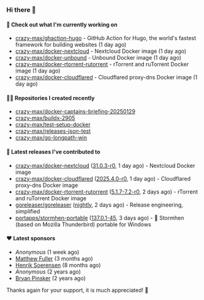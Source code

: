 ### Hi there 👋

#### 👷 Check out what I'm currently working on

- [crazy-max/ghaction-hugo](https://github.com/crazy-max/ghaction-hugo) - GitHub Action for Hugo, the world&#39;s fastest framework for building websites (1 day ago)
- [crazy-max/docker-nextcloud](https://github.com/crazy-max/docker-nextcloud) - Nextcloud Docker image (1 day ago)
- [crazy-max/docker-unbound](https://github.com/crazy-max/docker-unbound) - Unbound Docker image (1 day ago)
- [crazy-max/docker-rtorrent-rutorrent](https://github.com/crazy-max/docker-rtorrent-rutorrent) - rTorrent and ruTorrent Docker image (1 day ago)
- [crazy-max/docker-cloudflared](https://github.com/crazy-max/docker-cloudflared) - Cloudflared proxy-dns Docker image (1 day ago)

#### 👨‍💻 Repositories I created recently

- [crazy-max/docker-captains-briefing-20250129](https://github.com/crazy-max/docker-captains-briefing-20250129)
- [crazy-max/buildx-2905](https://github.com/crazy-max/buildx-2905)
- [crazy-max/test-setup-docker](https://github.com/crazy-max/test-setup-docker)
- [crazy-max/releases-json-test](https://github.com/crazy-max/releases-json-test)
- [crazy-max/go-longpath-win](https://github.com/crazy-max/go-longpath-win)

#### 🚀 Latest releases I've contributed to

- [crazy-max/docker-nextcloud](https://github.com/crazy-max/docker-nextcloud) ([31.0.3-r0](https://github.com/crazy-max/docker-nextcloud/releases/tag/31.0.3-r0), 1 day ago) - Nextcloud Docker image
- [crazy-max/docker-cloudflared](https://github.com/crazy-max/docker-cloudflared) ([2025.4.0-r0](https://github.com/crazy-max/docker-cloudflared/releases/tag/2025.4.0-r0), 1 day ago) - Cloudflared proxy-dns Docker image
- [crazy-max/docker-rtorrent-rutorrent](https://github.com/crazy-max/docker-rtorrent-rutorrent) ([5.1.7-7.2-r0](https://github.com/crazy-max/docker-rtorrent-rutorrent/releases/tag/5.1.7-7.2-r0), 2 days ago) - rTorrent and ruTorrent Docker image
- [goreleaser/goreleaser](https://github.com/goreleaser/goreleaser) ([nightly](https://github.com/goreleaser/goreleaser/releases/tag/nightly), 2 days ago) - Release engineering, simplified
- [portapps/stormhen-portable](https://github.com/portapps/stormhen-portable) ([137.0.1-45](https://github.com/portapps/stormhen-portable/releases/tag/137.0.1-45), 3 days ago) - 🚀 Stormhen (based on Mozilla Thunderbird) portable for Windows

#### ❤️ Latest sponsors
- _Anonymous_ (1 week ago)
- [Matthew Fuller](https://github.com/mathematics333) (3 months ago)
- [Henrik Soerensen](https://github.com/hsoerensen) (8 months ago)
- _Anonymous_ (2 years ago)
- [Bryan Pinsker](https://github.com/BryanPinsker) (2 years ago)

Thanks again for your support, it is much appreciated! 🙏
